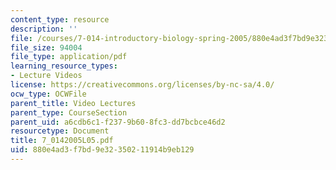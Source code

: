 ```yaml
---
content_type: resource
description: ''
file: /courses/7-014-introductory-biology-spring-2005/880e4ad3f7bd9e32350211914b9eb129_7_0142005L05.pdf
file_size: 94004
file_type: application/pdf
learning_resource_types:
- Lecture Videos
license: https://creativecommons.org/licenses/by-nc-sa/4.0/
ocw_type: OCWFile
parent_title: Video Lectures
parent_type: CourseSection
parent_uid: a6cdb6c1-f237-9b60-8fc3-dd7bcbce46d2
resourcetype: Document
title: 7_0142005L05.pdf
uid: 880e4ad3-f7bd-9e32-3502-11914b9eb129
---
```

